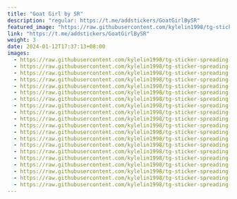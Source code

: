 ```yaml
---
title: "Goat Girl by SR"
description: "regular: https://t.me/addstickers/GoatGirlBySR"
featured_image: "https://raw.githubusercontent.com/kylelin1998/tg-sticker-spreading-worldwide-images/main/img/810387ef-299f-44c5-b897-c112c965569d.jpg"
link: "https://t.me/addstickers/GoatGirlBySR"
weight: 3
date: 2024-01-12T17:37:13+08:00
images:
  - https://raw.githubusercontent.com/kylelin1998/tg-sticker-spreading-worldwide-images/main/img/810387ef-299f-44c5-b897-c112c965569d.jpg
  - https://raw.githubusercontent.com/kylelin1998/tg-sticker-spreading-worldwide-images/main/img/353bc1f1-8a86-4d41-85d5-5bdec3a18df9.jpg
  - https://raw.githubusercontent.com/kylelin1998/tg-sticker-spreading-worldwide-images/main/img/a6eddd90-2fd5-412e-a5ec-b87c051e0a04.jpg
  - https://raw.githubusercontent.com/kylelin1998/tg-sticker-spreading-worldwide-images/main/img/337d22f5-072c-4f97-a8d4-a3db66f85378.jpg
  - https://raw.githubusercontent.com/kylelin1998/tg-sticker-spreading-worldwide-images/main/img/7a368caa-6570-47f4-a5f0-6560dfbf2048.jpg
  - https://raw.githubusercontent.com/kylelin1998/tg-sticker-spreading-worldwide-images/main/img/b5ec41d2-d1f7-4aa7-80de-374c30d41210.jpg
  - https://raw.githubusercontent.com/kylelin1998/tg-sticker-spreading-worldwide-images/main/img/388d7c0d-833f-435d-b371-375ddb9b66e9.jpg
  - https://raw.githubusercontent.com/kylelin1998/tg-sticker-spreading-worldwide-images/main/img/d69555f3-155c-4017-9b35-fb1ad7f63db2.jpg
  - https://raw.githubusercontent.com/kylelin1998/tg-sticker-spreading-worldwide-images/main/img/ad1e57de-4487-4d41-b440-56f0c84de9ed.jpg
  - https://raw.githubusercontent.com/kylelin1998/tg-sticker-spreading-worldwide-images/main/img/9b0a4ac4-1ac0-4fdd-aac4-4f1b74e85909.jpg
  - https://raw.githubusercontent.com/kylelin1998/tg-sticker-spreading-worldwide-images/main/img/cf3ae67f-3468-45b3-8f59-c828ff91f25e.jpg
  - https://raw.githubusercontent.com/kylelin1998/tg-sticker-spreading-worldwide-images/main/img/1eecd4fd-2525-403e-9f13-7a8849276746.jpg
  - https://raw.githubusercontent.com/kylelin1998/tg-sticker-spreading-worldwide-images/main/img/d86508e3-c39f-4d27-9c00-195856a6360c.jpg
  - https://raw.githubusercontent.com/kylelin1998/tg-sticker-spreading-worldwide-images/main/img/0c04fe48-c302-432e-a24f-255f354af197.jpg
  - https://raw.githubusercontent.com/kylelin1998/tg-sticker-spreading-worldwide-images/main/img/5f50b222-ba1e-4cb8-a060-f9b96c02fbd2.jpg
  - https://raw.githubusercontent.com/kylelin1998/tg-sticker-spreading-worldwide-images/main/img/e506863e-664e-4505-b4a5-2d6c078324e4.jpg
  - https://raw.githubusercontent.com/kylelin1998/tg-sticker-spreading-worldwide-images/main/img/08d16797-1d8e-4ae2-aff0-91bc8f4ad371.jpg
  - https://raw.githubusercontent.com/kylelin1998/tg-sticker-spreading-worldwide-images/main/img/f3f45def-5c3e-4cb9-98de-731c6123375d.jpg
  - https://raw.githubusercontent.com/kylelin1998/tg-sticker-spreading-worldwide-images/main/img/77b8c23d-6378-4759-9c35-748f835890ee.jpg
  - https://raw.githubusercontent.com/kylelin1998/tg-sticker-spreading-worldwide-images/main/img/0a0b13a1-f289-4350-86e0-c58ec22a9268.jpg
---
```

